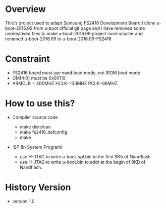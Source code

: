 # Overview

This's project used to adapt Samsung FS2416 Development Board.I clone
u-boot-2016.09 from u-boot official git page and I have removed some
unreleatived files to make u-boot-2016.09 project more smaller and renamed
u-boot-2016.09 to u-boot-2016.09-FS2416

# Constraint

- FS2416 board must use nand boot mode, not IROM boot mode.
- OM[4:0] must be 0x00110
- ARMCLK = 400MHZ HCLK=133MHZ PCLK=66MHZ

# How to use this?

- Compiler source code
	- make distclean 
	- make fs2416_defconfig
	- make

- ISP (In System Program)
	- use H-JTAG to write u-boot-spl.bin to the first 8Kb of Nandflash
	- use H-JTAG to write u-boot.bin to addr at the begin of 8KB of Nandflash.


# History Version

- version 1.0 

